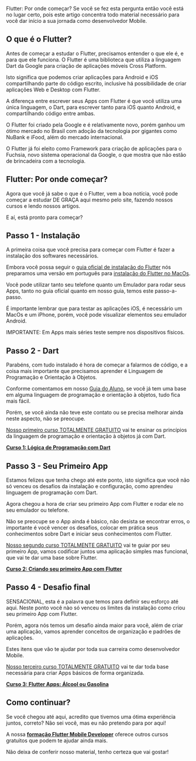 Flutter: Por onde começar? Se você se fez esta pergunta então você está no lugar certo, pois este artigo concentra todo material necessário para você dar início a sua jornada como desenvolvedor Mobile.

O que é o Flutter?
------------------

Antes de começar a estudar o Flutter, precisamos entender o que ele é, e para que ele funciona. O Flutter é uma biblioteca que utiliza a linguagem Dart da Google para criação de aplicações móveis Cross Platform.

Isto significa que podemos criar aplicações para Android e iOS compartilhando parte do código escrito, inclusive há possibilidade de criar aplicações Web e Desktop com Flutter.

A diferença entre escrever seus Apps com Flutter é que você utiliza uma única linguagem, o Dart, para escrever tanto para iOS quanto Android, e compartilhando código entre ambas.

O Flutter foi criado pela Google e é relativamente novo, porém ganhou um ótimo mercado no Brasil com adoção da tecnologia por gigantes como NuBank e iFood, além do mercado internacional.

O Flutter já foi eleito como Framework para criação de aplicações para o Fuchsia, novo sistema operacional da Google, o que mostra que não estão de brincadeira com a tecnologia.

Flutter: Por onde começar?
--------------------------

Agora que você já sabe o que é o Flutter, vem a boa notícia, você pode começar a estudar DE GRAÇA aqui mesmo pelo site, fazendo nossos cursos e lendo nossos artigos.

E aí, está pronto para começar?

Passo 1 - Instalação
--------------------

A primeira coisa que você precisa para começar com Flutter é fazer a instalação dos softwares necessários.

Embora você possa seguir o [guia oficial de instalação do Flutter](https://flutter.dev/) nós preparamos uma versão em português para [instalação do Flutter no MacOs](https://balta.io/blog/comecando-com-flutter-instalacao-macos).

Você pode utilizar tanto seu telefone quanto um Emulador para rodar seus Apps, tanto no guia oficial quanto em nosso guia, temos este passo-a-passo.

É importante lembrar que para testar as aplicações iOS, é necessário um MacOs e um iPhone, porém, você pode visualizar elementos seu emulador Android.

IMPORTANTE: Em Apps mais séries teste sempre nos dispositivos físicos.

Passo 2 - Dart
--------------

Parabéns, com tudo instalado é hora de começar a falarmos de código, e a coisa mais importante que precisamos aprender é Linguagem de Programação e Orientação à Objetos.

Conforme comentamos em nosso [Guia do Aluno](https://balta.io/guia), se você já tem uma base em alguma linguagem de programação e orientação à objetos, tudo fica mais fácil.

Porém, se você ainda não teve este contato ou se precisa melhorar ainda neste aspecto, não se preocupe.

[Nosso primeiro curso TOTALMENTE GRATUITO](https://balta.io/cursos/logica-de-programacao-com-dart) vai te ensinar os princípios da linguagem de programação e orientação à objetos já com Dart.

**[Curso 1: Lógica de Programação com Dart](https://balta.io/cursos/logica-de-programacao-com-dart)**

Passo 3 - Seu Primeiro App
--------------------------

Estamos felizes que tenha chego até este ponto, isto significa que você não só venceu os desafios da instalação e configuração, como aprendeu linguagem de programação com Dart.

Agora chegou a hora de criar seu primeiro App com Flutter e rodar ele no seu emulador ou telefone.

Não se preocupe se o App ainda é básico, não desista se encontrar erros, o importante é você vencer os desafios, colocar em prática seus conhecimentos sobre Dart e iniciar seus conhecimentos com Flutter.

[Nosso segundo curso TOTALMENTE GRATUITO](https://balta.io/cursos/criando-seu-primeiro-app-com-flutter) vai te guiar por seu primeiro App, vamos codificar juntos uma aplicação simples mas funcional, que vai te dar uma base sobre Flutter.

**[Curso 2: Criando seu primeiro App com Flutter](https://balta.io/cursos/criando-seu-primeiro-app-com-flutter)**

Passo 4 - Desafio final
-----------------------

SENSACIONAL, esta é a palavra que temos para definir seu esforço até aqui. Neste ponto você nào só venceu os limites da instalação como criou seu primeiro App com Flutter.

Porém, agora nós temos um desafio ainda maior para você, além de criar uma aplicação, vamos aprender conceitos de organização e padrões de aplicações.

Estes itens que vão te ajudar por toda sua carreira como desenvolvedor Mobile.

[Nosso terceiro curso TOTALMENTE GRATUITO](https://balta.io/cursos/flutter-apps-alcool-ou-gasolina) vai te dar toda base necessária para criar Apps básicos de forma organizada.

**[Curso 3: Flutter Apps: Álcool ou Gasolina](https://balta.io/cursos/flutter-apps-alcool-ou-gasolina)**

Como continuar?
---------------

Se você chegou até aqui, acredito que tivemos uma ótima experiência juntos, correto? Não sei você, mas eu não pretendo para por aqui!

A nossa **[formação Flutter Mobile Developer](https://balta.io/carreiras/flutter-mobile-developer)** oferece outros cursos gratuitos que podem te ajudar ainda mais.

Não deixa de conferir nosso material, tenho certeza que vai gostar!


<div role="main" id="blog-s1-flutter-15c15f0b7777b4675fad"></div>
<script type="text/javascript" src="https://d335luupugsy2.cloudfront.net/js/rdstation-forms/stable/rdstation-forms.min.js"></script>
<script type="text/javascript"> new RDStationForms('blog-s1-flutter-15c15f0b7777b4675fad', 'UA-48664517-12').createForm();</script>
